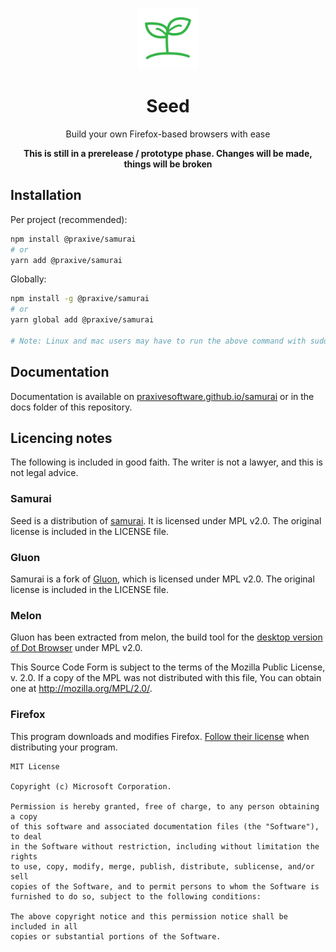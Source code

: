 <div align="center">

<p align="center">
  <img width="98" src="https://raw.githubusercontent.com/crow-browser/assets/main/seed/logo.png"/>
</p>

# Seed

Build your own Firefox-based browsers with ease

**This is still in a prerelease / prototype phase. Changes will be made, things will be broken**

</div>

## Installation

Per project (recommended):

```sh
npm install @praxive/samurai
# or
yarn add @praxive/samurai
```

Globally:

```sh
npm install -g @praxive/samurai
# or
yarn global add @praxive/samurai

# Note: Linux and mac users may have to run the above command with sudo
```

## Documentation

Documentation is available on [praxivesoftware.github.io/samurai](https://praxive.gitbook.io/samurai) or in the docs folder of this repository.

## Licencing notes

The following is included in good faith. The writer is not a lawyer, and this is not legal advice.

### Samurai

Seed is a distribution of [samurai](https://github.com/praxivesoftware/samurai). It is licensed under MPL v2.0. The original license is included in the LICENSE file.

### Gluon

Samurai is a fork of [Gluon](https://github.com/pulse-browser/gluon), which is licensed under MPL v2.0. The original license is included in the LICENSE file.

### Melon

Gluon has been extracted from melon, the build tool for the [desktop version of Dot Browser](https://github.com/dothq/browser-desktop) under MPL v2.0.

This Source Code Form is subject to the terms of the Mozilla Public
License, v. 2.0. If a copy of the MPL was not distributed with this
file, You can obtain one at http://mozilla.org/MPL/2.0/.

### Firefox

This program downloads and modifies Firefox. [Follow their license](https://hg.mozilla.org/mozilla-central/file/tip/LICENSE) when distributing your program.

```
MIT License

Copyright (c) Microsoft Corporation.

Permission is hereby granted, free of charge, to any person obtaining a copy
of this software and associated documentation files (the "Software"), to deal
in the Software without restriction, including without limitation the rights
to use, copy, modify, merge, publish, distribute, sublicense, and/or sell
copies of the Software, and to permit persons to whom the Software is
furnished to do so, subject to the following conditions:

The above copyright notice and this permission notice shall be included in all
copies or substantial portions of the Software.
```

